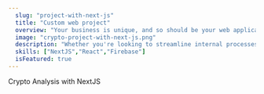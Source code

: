 ```yaml
---
  slug: "project-with-next-js"
  title: "Custom web project"
  overview: "Your business is unique, and so should be your web application"
  image: "crypto-project-with-next-js.png"
  description: "Whether you're looking to streamline internal processes, engage customers with a specialized tool, or create a one-of-a-kind digital experience, our custom solutions are designed to align perfectly with your vision and objectives"
  skills: ["NextJS","React","Firebase"]
  isFeatured: true
---
```


Crypto Analysis with NextJS